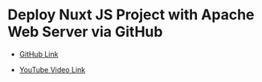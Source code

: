 # Deploy Nuxt JS Project with Apache Web Server via GitHub

- [GitHub Link](https://github.com/geekyshow1/GeekyShowsNotes/blob/main/Deploy_NuxtJS_Apache_Github.md)

- [YouTube Video Link](https://youtu.be/FT1u4a82wmU?si=NInk2R6pr6N_conq)